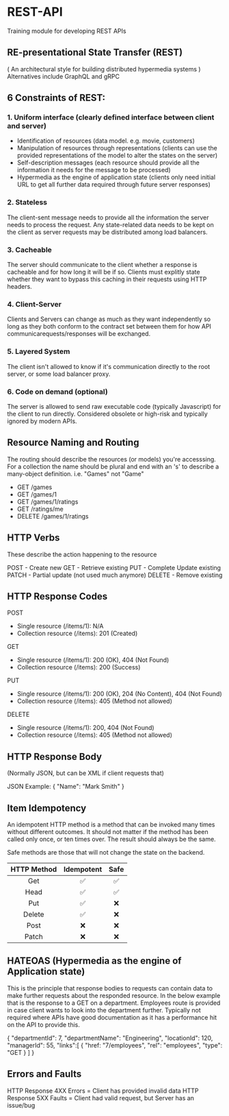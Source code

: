 # REST-API
Training module for developing REST APIs

## RE-presentational State Transfer (REST)
( An architectural style for building distributed hypermedia systems )
 Alternatives include GraphQL and gRPC

 ## 6 Constraints of REST:
 ### 1. Uniform interface (clearly defined interface between client and server)
 - Identification of resources (data model. e.g. movie, customers)
 - Manipulation of resources through representations (clients can use the provided representations of the model to alter the states on the server)
 - Self-description messages (each resource should provide all the information it needs for the message to be processed)
 - Hypermedia as the engine of application state (clients only need initial URL to get all further data required through future server responses)

 ### 2. Stateless
 The client-sent message needs to provide all the information the server needs to process the request. Any state-related data needs to be kept on the client as server requests may be distributed among load balancers.

 ### 3. Cacheable
 The server should communicate to the client whether a response is cacheable and for how long it will be if so. Clients must explitly state whether they want to bypass this caching in their requests using HTTP headers.

 ### 4. Client-Server
 Clients and Servers can change as much as they want independently so long as they both conform to the contract set between them for how API communicarequests/responses will be exchanged.

 ### 5. Layered System
 The client isn't allowed to know if it's communication directly to the root server, or some load balancer proxy.

 ### 6. Code on demand (optional)
 The server is allowed to send raw executable code (typically Javascript) for the client to run directly. Considered obsolete or high-risk and typically ignored by modern APIs.

 ## Resource Naming and Routing

 The routing should describe the resources (or models) you're accesssing. For a collection the name should be plural and end with an 's' to describe a many-object definition. i.e. "Games" not "Game"

 - GET /games
 - GET /games/1
 - GET /games/1/ratings
 - GET /ratings/me
 - DELETE /games/1/ratings

 ## HTTP Verbs
 These describe the action happening to the resource

 POST - Create new
 GET - Retrieve existing
 PUT - Complete Update existing
 PATCH - Partial update (not used much anymore)
 DELETE - Remove existing

 ## HTTP Response Codes

 POST
 - Single resource (/items/1): N/A
 - Collection resource (/items): 201 (Created)

 GET
 - Single resource (/items/1): 200 (OK), 404 (Not Found)
 - Collection resource (/items): 200 (Success)

 PUT
 - Single resource (/items/1): 200 (OK), 204 (No Content), 404 (Not Found)
 - Collection resource (/items): 405 (Method not allowed)

 DELETE
 - Single resource (/items/1): 200, 404 (Not Found)
 - Collection resource (/items): 405 (Method not allowed)

 ## HTTP Response Body
 (Normally JSON, but can be XML if client requests that)

 JSON Example:
 {
    "Name": "Mark Smith"
 }

 ## Item Idempotency

An idempotent HTTP method is a method that can be invoked many times without different outcomes. It should not matter if the method has been called only once, or ten times over. The result should always be the same.

Safe methods are those that will not change the state on the backend.

 |HTTP Method| Idempotent |Safe|
| :---:   | :---: | :---: |
| Get |✅|✅|
| Head |✅|✅|
| Put |✅|❌|
| Delete |✅|❌|
| Post |❌|❌|
| Patch |❌|❌|

## HATEOAS (Hypermedia as the engine of Application state)

This is the principle that response bodies to requests can contain data to make further requests about the responded resource. In the below example that is the response to a GET on a department. Employees route is provided in case client wants to look into the department further. Typically not required where APIs have good documentation as it has a performance hit on the API to provide this.

{
    "departmentId": 7,
    "departmentName": "Engineering",
    "locationId": 120,
    "managerId": 55,
    "links":[
        {
            "href: "7/employees",
            "rel": "employees",
            "type": "GET
        }
    ]
}

## Errors and Faults
HTTP Response 4XX Errors = Client has provided invalid data
HTTP Response 5XX Faults = Client had valid request, but Server has an issue/bug

